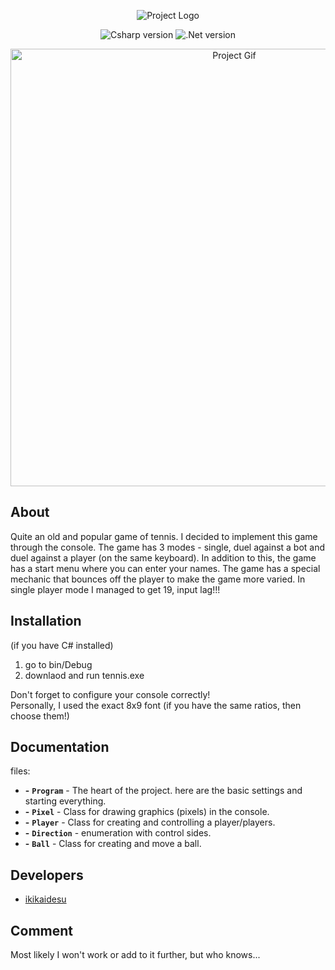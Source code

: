 <p align="center">
      <img src="https://i.ibb.co/mTnJwRS/tennis-logo.png" alt="Project Logo">
</p>

<p align="center">
    <img src="https://img.shields.io/badge/.NET CSharp-7.3-blueviolet" alt="Csharp version">
    <img src="https://img.shields.io/badge/.NET-4.7.2-blueviolet" alt=".Net version">
</p>

<p align="center">
      <img src="https://i.ibb.co/2h0c0fS/tennis-gif.gif" alt="Project Gif" width="700">
</p>

## About

<p>Quite an old and popular game of tennis. I decided to implement this game through the console. The game has 3 modes - single, duel against a bot and duel against a player (on the same keyboard). In addition to this, the game has a start menu where you can enter your names. The game has a special mechanic that bounces off the player to make the game more varied. In single player mode I managed to get 19, input lag!!!</p>

## Installation

(if you have C# installed)
1. go to bin/Debug
2. downlaod and run tennis.exe
   
<p>Don't forget to configure your console correctly!<br/>Personally, I used the exact 8x9 font (if you have the same ratios, then choose them!)</p>

## Documentation

files:
- **-** **`Program`** - The heart of the project. here are the basic settings and starting everything.
- **-** **`Pixel`** - Class for drawing graphics (pixels) in the console.
- **-** **`Player`** - Class for creating and controlling a player/players.
- **-** **`Direction`** - enumeration with control sides.
- **-** **`Ball`** - Class for creating and move a ball.

## Developers

- [ikikaidesu](https://github.com/ikikaidesu)

## Comment

Most likely I won't work or add to it further, but who knows...
